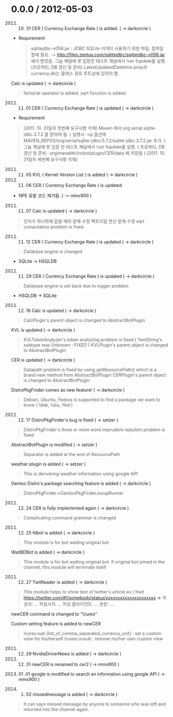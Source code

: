 0.0.0 / 2012-05-03
==================

2011. 10. 31
CER ( Currency Exchange Rate ) is added. ( -> darkcircle )
 - Requirement
   > sqlitejdbc-v056.jar : JDBC SQLite 커넥터 사용하기 위한 파일. 컴파일 할때 필요.
     -> http://files.zentus.com/sqlitejdbc/sqlitejdbc-v056.jar 에서 받았음.
   > 그놈 채널에 봇 입장전 테스트 채널에서 !cer fupdate를 실행. (프로퍼티, DB 갱신 및 준비)
   > LatestUpdatedDatetime.prop과 currency.db는 클래스 경로 루트상에 있어야 함.

Calc is updated ( -> darkcircle )
 > factorial operator is added.
 > sqrt function is added.

2011. 11. 01
CER ( Currency Exchange Rate ) is updated ( -> darkcircle )
 - Requirement
  > (2011. 10. 31일자 첫번째 요구사항 삭제)
  > Maven 에서 org.xerial.sqlite-jdbc.3.7.2 를 받아야 됨. 
    ( 실행시 -cp 옵션에 MAVEN_REPOS/org/xerial/sqlite-jdbc/3.7.2/sqlite-jdbc.3.7.2.jar 추가. )
  > 그놈 채널에 봇 입장 전 테스트 채널에서 !cer fupdate를 실행. 
    ( 프로퍼티, DB 갱신 및 준비 : org/manalith/ircbot/plugin/CER/data 에 저장됨 )
  > (2011. 10. 31일자 세번째 요구사항 삭제)

2011. 11. 05
KVL ( Kernel Version List ) is added ( -> darkcircle )

2011. 11. 06
CER ( Currency Exchange Rate ) is updated
 - NPE 유발 코드 제거됨. ( -> mmx900 ) 


2011. 11. 07
Calc is updated ( -> darkcircle )
 > 인자가 하나밖에 없을 때의 문제 수정
 > 팩토리얼 연산 문제 수정
 > sqrt computation problem is fixed

2011. 11. 12
CER ( Currency Exchange Rate ) is updated ( -> darkcircle )
 > Database engine is changed
   - SQLite -> HSQLDB

2011. 11. 29
CER ( Currency Exchange Rate ) is updated ( -> darkcircle )
 > Database engine is set back due to logger problem
   - HSQLDB -> SQLite

2011. 12. 16
Calc is updated ( -> darkcircle )
 > CalcPlugin's parent object is changed to AbstractBotPlugin

KVL is updated ( -> darkcircle )
 > KVLTokenAnalyzer's token analyzing problem is fixed
   ( TextString's subtype was Unknown : FIXED )
 > KVLPlugin's parent object is changed to AbstractBotPlugin

CER is updated ( -> darkcircle )
 > Datapath problem is fixed by using getResourcePath()
   which is a brand new method from AbstractBotPlugin
 > CERPlugin's parent object is changed to AbstractBotPlugin
 
DistroPkgFinder comes as new feature! ( -> darkcircle )
 > Debian, Ubuntu, Fedora is supported to find a package we want to know ( !deb, !ubu, !fed )

2011. 12. 17
DistroPkgFinder's bug is fixed ( -> setzer )
 > DistroPkgFinder's three or more word imprudent rejection problem is fixed

AbstractBotPlugin is modified ( -> setzer )
 > Separator is added at the end of ResourcePath

weather plugin is added ( -> setzer )
 > This is derivering weather information using google API

Gentoo Distro's package searching feature is added ( -> darkcircle )
 > DistroPkgFinder->GentooPkgFinderJsoupRunner

2011. 12. 24
CER is fully implemented again ( -> darkcircle )
 > Complicating command grammar is changed

2011. 12. 25
fdbot is added ( -> darkcircle )
 > This module is for bot waiting original bot

WaitBDBot is added ( -> darkcircle )
 > This module is for bot waiting original bot. if original bot joined in the channel, this module will terminate itself

2011. 12. 27
TwitReader is added ( -> darkcircle )
 > This module helps to show text of twitter's article
  ex ) !twit https://twitter.com/#!/somebody/status/xxxxxxxxxxxxxxxxxxxxx
       => 작성자: ... 작성시각: ... 작성 클라이언트: ...
	      본문: ...

newCER command is changed to "!curex"

Custom setting feature is added to newCER
 > !curex:sub [list_of_comma_separated_currency_unit] : set a custom view for his/herself
 > !curex:unsub : remove his/her own custom view

2011. 12. 29
NvidiaDriverNews is added ( -> darkcircle )

2012. 12. 31
newCER is renamed to cer2 ( -> mmx900 )

2012. 01 .01
google is modified to search an information using google API ( -> mmx900 )

2012. 01. 02
missedmessage is added ( -> darkcircle )
 > It can says missed message by anyone to someone who was left and returned into the channel again.

